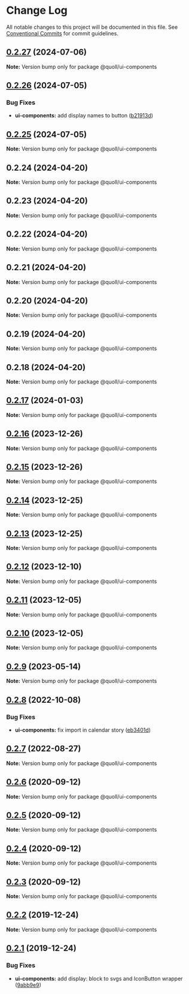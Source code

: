 # Change Log

All notable changes to this project will be documented in this file.
See [Conventional Commits](https://conventionalcommits.org) for commit guidelines.

## [0.2.27](https://github.com/mzogheib/quoll/compare/@quoll/ui-components@0.2.26...@quoll/ui-components@0.2.27) (2024-07-06)

**Note:** Version bump only for package @quoll/ui-components

## [0.2.26](https://github.com/mzogheib/quoll/compare/@quoll/ui-components@0.2.25...@quoll/ui-components@0.2.26) (2024-07-05)

### Bug Fixes

- **ui-components:** add display names to button ([b21913d](https://github.com/mzogheib/quoll/commit/b21913d975e968d5e6c7fecef634b38cc205e339))

## [0.2.25](https://github.com/mzogheib/quoll/compare/@quoll/ui-components@0.2.24...@quoll/ui-components@0.2.25) (2024-07-05)

**Note:** Version bump only for package @quoll/ui-components

## 0.2.24 (2024-04-20)

**Note:** Version bump only for package @quoll/ui-components

## 0.2.23 (2024-04-20)

**Note:** Version bump only for package @quoll/ui-components

## 0.2.22 (2024-04-20)

**Note:** Version bump only for package @quoll/ui-components

## 0.2.21 (2024-04-20)

**Note:** Version bump only for package @quoll/ui-components

## 0.2.20 (2024-04-20)

**Note:** Version bump only for package @quoll/ui-components

## 0.2.19 (2024-04-20)

**Note:** Version bump only for package @quoll/ui-components

## 0.2.18 (2024-04-20)

**Note:** Version bump only for package @quoll/ui-components

## [0.2.17](https://github.com/mzogheib/quoll/compare/@quoll/ui-components@0.2.16...@quoll/ui-components@0.2.17) (2024-01-03)

**Note:** Version bump only for package @quoll/ui-components

## [0.2.16](https://github.com/mzogheib/quoll/compare/@quoll/ui-components@0.2.15...@quoll/ui-components@0.2.16) (2023-12-26)

**Note:** Version bump only for package @quoll/ui-components

## [0.2.15](https://github.com/mzogheib/quoll/compare/@quoll/ui-components@0.2.14...@quoll/ui-components@0.2.15) (2023-12-26)

**Note:** Version bump only for package @quoll/ui-components

## [0.2.14](https://github.com/mzogheib/quoll/compare/@quoll/ui-components@0.2.13...@quoll/ui-components@0.2.14) (2023-12-25)

**Note:** Version bump only for package @quoll/ui-components

## [0.2.13](https://github.com/mzogheib/quoll/compare/@quoll/ui-components@0.2.12...@quoll/ui-components@0.2.13) (2023-12-25)

**Note:** Version bump only for package @quoll/ui-components

## [0.2.12](https://github.com/mzogheib/quoll/compare/@quoll/ui-components@0.2.11...@quoll/ui-components@0.2.12) (2023-12-10)

**Note:** Version bump only for package @quoll/ui-components

## [0.2.11](https://github.com/mzogheib/quoll/compare/@quoll/ui-components@0.2.10...@quoll/ui-components@0.2.11) (2023-12-05)

**Note:** Version bump only for package @quoll/ui-components

## [0.2.10](https://github.com/mzogheib/quoll/compare/@quoll/ui-components@0.2.9...@quoll/ui-components@0.2.10) (2023-12-05)

**Note:** Version bump only for package @quoll/ui-components

## [0.2.9](https://github.com/mzogheib/quoll/compare/@quoll/ui-components@0.2.8...@quoll/ui-components@0.2.9) (2023-05-14)

**Note:** Version bump only for package @quoll/ui-components

## [0.2.8](https://github.com/mzogheib/quoll/compare/@quoll/ui-components@0.2.7...@quoll/ui-components@0.2.8) (2022-10-08)

### Bug Fixes

- **ui-components:** fix import in calendar story ([eb3401d](https://github.com/mzogheib/quoll/commit/eb3401d048ef3b30568517e3cb45cbf5c54a24b1))

## [0.2.7](https://github.com/mzogheib/quoll/compare/@quoll/ui-components@0.2.6...@quoll/ui-components@0.2.7) (2022-08-27)

**Note:** Version bump only for package @quoll/ui-components

## [0.2.6](https://github.com/mzogheib/quoll/compare/@quoll/ui-components@0.2.5...@quoll/ui-components@0.2.6) (2020-09-12)

**Note:** Version bump only for package @quoll/ui-components

## [0.2.5](https://github.com/mzogheib/quoll/compare/@quoll/ui-components@0.2.4...@quoll/ui-components@0.2.5) (2020-09-12)

**Note:** Version bump only for package @quoll/ui-components

## [0.2.4](https://github.com/mzogheib/quoll/compare/@quoll/ui-components@0.2.3...@quoll/ui-components@0.2.4) (2020-09-12)

**Note:** Version bump only for package @quoll/ui-components

## [0.2.3](https://github.com/mzogheib/quoll/compare/@quoll/ui-components@0.2.2...@quoll/ui-components@0.2.3) (2020-09-12)

**Note:** Version bump only for package @quoll/ui-components

## [0.2.2](https://github.com/mzogheib/quoll/compare/@quoll/ui-components@0.2.1...@quoll/ui-components@0.2.2) (2019-12-24)

**Note:** Version bump only for package @quoll/ui-components

## [0.2.1](https://github.com/mzogheib/quoll/compare/@quoll/ui-components@0.2.0...@quoll/ui-components@0.2.1) (2019-12-24)

### Bug Fixes

- **ui-components:** add display: block to svgs and IconButton wrapper ([9abb9e9](https://github.com/mzogheib/quoll/commit/9abb9e9))
